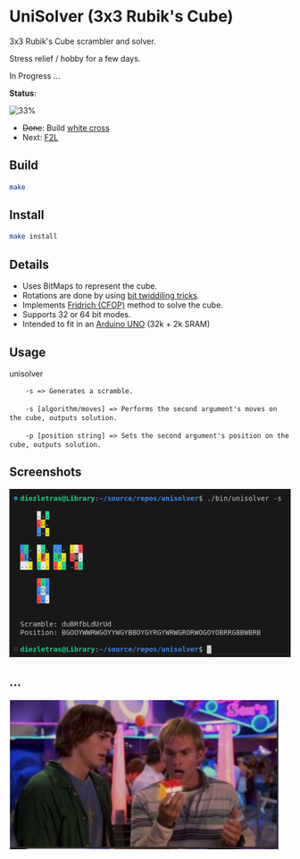 # UniSolver (3x3 Rubik's Cube)

3x3 Rubik's Cube scrambler and solver.

Stress relief / hobby for a few days.

In Progress ...

**Status**:

![33%](https://progress-bar.xyz/33)

- ~~Done~~: Build [white cross](https://ruwix.com/the-rubiks-cube/advanced-cfop-fridrich/white-cross/)
- Next: [F2L](https://ruwix.com/the-rubiks-cube/advanced-cfop-fridrich/first-two-layers-f2l/) 

## Build

```bash
make
```

## Install

```bash
make install
```

## Details

* Uses BitMaps to represent the cube.
* Rotations are done by using [bit twiddiling tricks](https://graphics.stanford.edu/~seander/bithacks.html).
* Implements [Fridrich (CFOP)](https://ruwix.com/the-rubiks-cube/advanced-cfop-fridrich/) method to solve the cube.
* Supports 32 or 64 bit modes.
* Intended to fit in an [Arduino UNO](https://docs.arduino.cc/hardware/uno-rev3/#tech-specs) (32k + 2k SRAM)

## Usage

unisolver

        -s => Generates a scramble.

        -s [algorithm/moves] => Performs the second argument's moves on the cube, outputs solution.

        -p [position string] => Sets the second argument's position on the cube, outputs solution.

## Screenshots

![Screenshot](./images/scramble.png)

## ...

![Screenshot](./images/dude_where_s_my_car.png)
